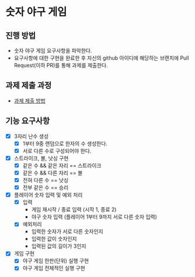 # 숫자 야구 게임
## 진행 방법
* 숫자 야구 게임 요구사항을 파악한다.
* 요구사항에 대한 구현을 완료한 후 자신의 github 아이디에 해당하는 브랜치에 Pull Request(이하 PR)를 통해 과제를 제출한다.

## 과제 제출 과정
* [과제 제출 방법](https://github.com/next-step/nextstep-docs/tree/master/precourse)

## 기능 요구사항
- [x] 3자리 난수 생성
    - [x] 1부터 9중 랜덤으로 한자의 수 생성한다.
    - [x] 서로 다른 수로 구성되어야 한다.
- [x] 스트라이크, 볼, 낫싱 구현
    - [x] 같은 수 && 같은 자리 == 스트라이크
    - [x] 같은 수 && 다른 자리 == 볼
    - [x] 전혀 다른 수 == 낫싱
    - [x] 전부 같은 수 == 승리
- [x] 플레이어 숫자 입력 및 예외 처리
    - [x] 입력
        - 게임 재시작 / 종료 입력 (시작 1, 종료 2)
        - 야구 숫자 입력 (플레이어 1부터 9까지 서로 다른 숫자 입력)
    - [x] 예외처리
        - 입력한 숫자가 서로 다른 숫자인지
        - 입력한 값이 숫자인지
        - 입력된 값의 길이가 3인지
- [x] 게임 구현
    - [x] 야구 게임 한판(단위) 실행 구현
    - [x] 야구 게임 전체적인 실행 구현
